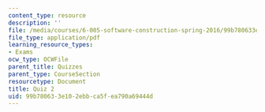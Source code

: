 ```yaml
---
content_type: resource
description: ''
file: /media/courses/6-005-software-construction-spring-2016/99b780633e102ebbca5fea790a69444d_MIT6_005S16_Quiz2.pdf
file_type: application/pdf
learning_resource_types:
- Exams
ocw_type: OCWFile
parent_title: Quizzes
parent_type: CourseSection
resourcetype: Document
title: Quiz 2
uid: 99b78063-3e10-2ebb-ca5f-ea790a69444d
---
```

